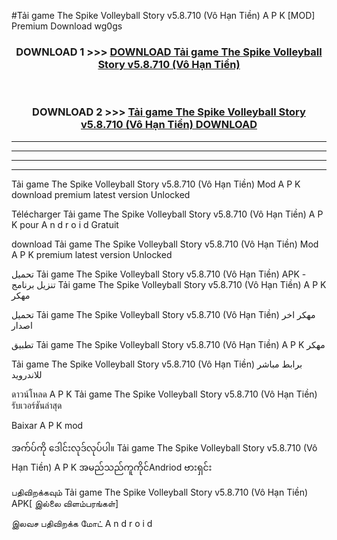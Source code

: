 #Tải game The Spike  Volleyball Story  v5.8.710 (Vô Hạn Tiền) A P K [MOD] Premium Download wg0gs



<div align="center">

<h3>DOWNLOAD 1 >>> <a href="https://teeasianyam.web.app?sq=Tải game The Spike  Volleyball Story  v5.8.710 (Vô Hạn Tiền)">DOWNLOAD Tải game The Spike  Volleyball Story  v5.8.710 (Vô Hạn Tiền) </a></h3><br>

<h3>DOWNLOAD 2 >>> <a href="https://teeasianyam.web.app?sq=Tải game The Spike  Volleyball Story  v5.8.710 (Vô Hạn Tiền) ">Tải game The Spike  Volleyball Story  v5.8.710 (Vô Hạn Tiền)  DOWNLOAD </a></h3>

</div>


----------------------------------------------------------

----------------------------------------------------------

----------------------------------------------------------

----------------------------------------------------------


Tải game The Spike  Volleyball Story  v5.8.710 (Vô Hạn Tiền)  Mod A P K download premium latest version Unlocked

Télécharger Tải game The Spike  Volleyball Story  v5.8.710 (Vô Hạn Tiền)  A P K pour A n d r o i d Gratuit

download Tải game The Spike  Volleyball Story  v5.8.710 (Vô Hạn Tiền)  Mod A P K premium latest version Unlocked

تحميل Tải game The Spike  Volleyball Story  v5.8.710 (Vô Hạn Tiền)  APK - تنزيل برنامج Tải game The Spike  Volleyball Story  v5.8.710 (Vô Hạn Tiền)  A P K مهكر

تحميل Tải game The Spike  Volleyball Story  v5.8.710 (Vô Hạn Tiền)  مهكر اخر اصدار

تطبيق Tải game The Spike  Volleyball Story  v5.8.710 (Vô Hạn Tiền)  A P K مهكر

Tải game The Spike  Volleyball Story  v5.8.710 (Vô Hạn Tiền)  برابط مباشر للاندرويد

ดาวน์โหลด A P K Tải game The Spike  Volleyball Story  v5.8.710 (Vô Hạn Tiền)  รับเวอร์ชันล่าสุด

Baixar A P K mod

အက်ပ်ကို ဒေါင်းလုဒ်လုပ်ပါ။ Tải game The Spike  Volleyball Story  v5.8.710 (Vô Hạn Tiền)  A P K အမည်သည်ကူကိုင်Andriod ဗားရှင်း

பதிவிறக்கவும் Tải game The Spike  Volleyball Story  v5.8.710 (Vô Hạn Tiền)  APK[ இல்லை விளம்பரங்கள்] 
 
இலவச பதிவிறக்க மோட் A n d r o i d



